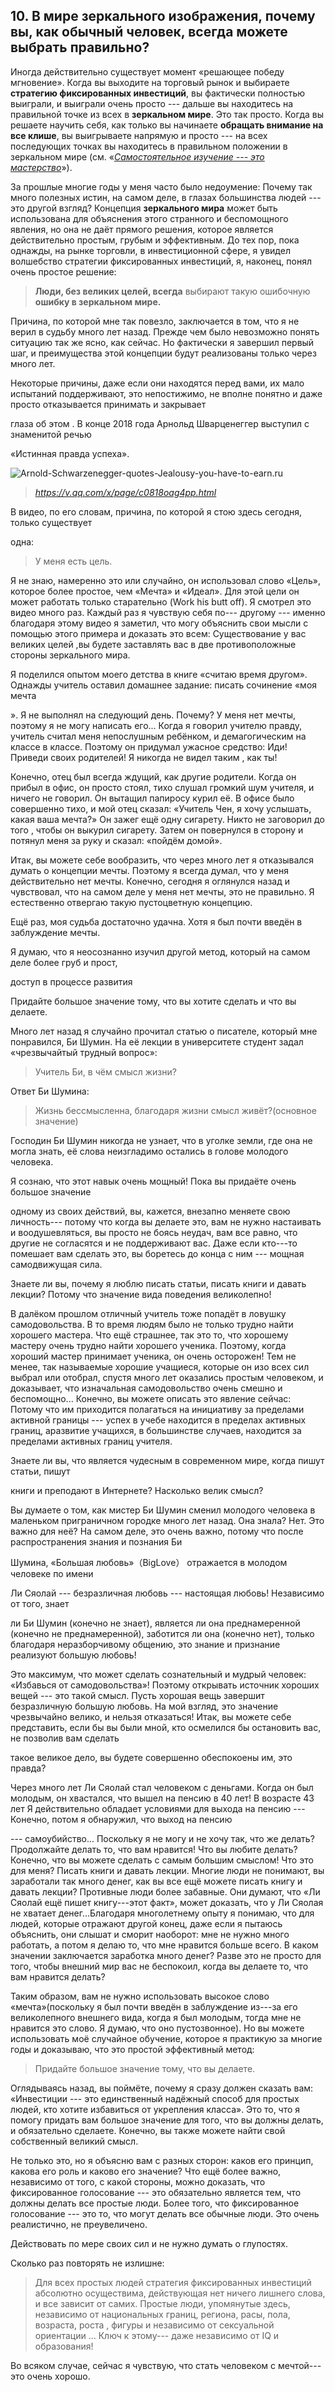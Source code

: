 ## 10. В мире зеркального изображения, почему вы, как обычный человек, всегда можете выбрать правильно?

Иногда действительно существует момент «решающее победу мгновение». Когда вы выходите на торговый рынок и выбираете **стратегию фиксированных инвестиций**, вы фактически полностью выиграли, и выиграли очень просто --- дальше вы находитесь на правильной точке из всех в **зеркальном мире**. Это так просто. Когда вы решаете научить себя, как только вы начинаете **обращать внимание на все клише**, вы выигрываете напрямую и просто --- на всех последующих точках вы находитесь в правильном положении в зеркальном мире (см. «*[Самостоятельное изучение --- это мастерство](https://github.com/selfteaching/the-craft-of-selfteaching)*»).

За прошлые многие годы у меня часто было недоумение: Почему так много полезных истин, на самом деле, в глазах большинства людей --- это другой взгляд? Концепция **зеркального мира** может быть использована для объяснения этого странного и беспомощного явления, но она не даёт прямого решения, которое является действительно простым, грубым и эффективным. До тех пор, пока однажды, на рынке торговли, в инвестиционной сфере, я увидел волшебство стратегии фиксированных инвестиций, я, наконец, понял очень простое решение:

> **Люди, без великих целей, всегда** выбирают такую ошибочную **ошибку в зеркальном мире.**

Причина, по которой мне так повезло, заключается в том, что я не верил в судьбу много лет назад. Прежде чем было невозможно понять ситуацию так же ясно, как сейчас. Но фактически я завершил первый шаг, и преимущества этой концепции будут реализованы только через много лет.

Некоторые причины, даже если они находятся перед вами, их мало испытаний поддерживают, это непостижимо, не вполне понятно и даже просто отказывается принимать и закрывает

глаза об этом . В конце 2018 года Арнольд Шварценеггер выступил с знаменитой речью

«Истинная правда успеха».

![Arnold-Schwarzenegger-quotes-Jealousy-you-have-to-earn.ru](images/Arnold-Schwarzenegger-quotes-Jealousy-you-have-to-earn.ru.jpg)

> *https://v.qq.com/x/page/c0818oag4pp.html*

В видео, по его словам, причина, по которой я стою здесь сегодня, только существует

одна:

> У меня есть цель.

Я не знаю, намеренно это или случайно, он использовал слово «Цель», которое более простое, чем «Мечта» и «Идеал». Для этой цели он может работать только старательно (Work his butt off). Я смотрел это видео много раз. Каждый раз я чувствую себя по--- другому --- именно благодаря этому видео я заметил, что могу объяснить свои мысли с помощью этого примера и доказать это всем: Существование у вас великих целей ,вы будете заставлять вас в две противоположные стороны зеркального мира.

Я поделился опытом моего детства в книге «считаю время другом». Однажды учитель оставил домашнее задание: писать сочинение «моя мечта

». Я не выполнял на следующий день. Почему? У меня нет мечты, поэтому я не могу написать его\... Когда я говорил учителю правду, учитель считал меня непослушным ребёнком, и демагогическим на классе в классе. Поэтому он придумал ужасное средство: Иди! Приведи своих родителей! Я никогда не видел таким , как ты!

Конечно, отец был всегда ждущий, как другие родители. Когда он прибыл в офис, он просто стоял, тихо слушал громкий шум учителя, и ничего не говорил. Он вытащил папиросу курил её. В офисе было совершенно тихо, и мой отец сказал: «Учитель Чен, я хочу услышать, какая ваша мечта?» Он зажег ещё одну сигарету. Никто не заговорил до того , чтобы он выкурил сигарету. Затем он повернулся в сторону и потянул меня за руку и сказал: «пойдём домой».

Итак, вы можете себе вообразить, что через много лет я отказывался думать о концепции мечты. Поэтому я всегда думал, что у меня действительно нет мечты. Конечно, сегодня я оглянулся назад и чувствовал, что на самом деле у меня нет мечты, это не правильно. Я естественно отвергаю такую пустоцветную концепцию.

Ещё раз, моя судьба достаточно удачна. Хотя я был почти введён в заблуждение мечты.

Я думаю, что я неосознанно изучил другой метод, который на самом деле более груб и прост,

доступ в процессе развития

Придайте большое значение тому, что вы хотите сделать и что вы делаете.

Много лет назад я случайно прочитал статью о писателе, который мне понравился, Би Шумин. На её лекции в университете студент задал «чрезвычайтый трудный вопрос»:

> Учитель Би, в чём смысл жизни? 

Ответ Би Шумина:

> Жизнь бессмысленна, благодаря жизни смысл живёт?(основное значение) 

Господин Би Шумин никогда не узнает, что в уголке земли, где она не могла знать, её слова неизгладимо остались в голове молодого человека.

Я сознаю, что этот навык очень мощный! Пока вы придаёте очень большое значение

одному из своих действий, вы, кажется, внезапно меняете свою личность--- потому что когда вы делаете это, вам не нужно настаивать и воодушевляться, вы просто не боясь неудач, вам все равно, что другие не согласятся и не поддерживают вас. Даже если кто---то помешает вам сделать это, вы боретесь до конца с ним --- мощная самодвижущая сила.

Знаете ли вы, почему я люблю писать статьи, писать книги и давать лекции? Потому что значение вида поведения великолепно!

В далёком прошлом отличный учитель тоже попадёт в ловушку самодовольства. В то время людям было не только трудно найти хорошего мастера. Что ещё страшнее, так это то, что хорошему мастеру очень трудно найти хорошего ученика. Поэтому, когда хороший мастер принимает ученика, он очень осторожен! Тем не менее, так называемые хорошие учащиеся, которые он изо всех сил выбрал или отобрал, спустя много лет оказались простым человеком, и доказывает, что изначальная самодовольство очень смешно и беспомощно\... Конечно, вы можете описать это явление сейчас: Потому что им приходится полагаться на инициативу за пределами активной границы --- успех в учебе находится в пределах активных границ, аразвитие учащихся, в большинстве случаев, находится за пределами активных границ учителя.

Знаете ли вы, что является чудесным в современном мире, когда пишут статьи, пишут

книги и преподают в Интернете? Насколько велик смысл?

Вы думаете о том, как мистер Би Шумин сменил молодого человека в маленьком приграничном городке много лет назад. Она знала? Нет. Это важно для неё? На самом деле, это очень важно, потому что после распространения знания и познания Би

Шумина, «Большая любовь»（BigLove） отражается в молодом человеке по имени

Ли Сяолай --- безразличная любовь --- настоящая любовь! Независимо от того, знает

ли Би Шумин (конечно не знает), является ли она преднамеренной (конечно не преднамеренной), заботится ли она (конечно нет), только благодаря неразборчивому общению, это знание и признание реализуют большую любовь!

Это максимум, что может сделать сознательный и мудрый человек: «Избавься от самодовольства»! Поэтому открывать источник хороших вещей --- это такой смысл. Пусть хорошая вещь завершит безразличную большую любовь. На мой взгляд, это значение чрезвычайно велико, и нельзя отказаться! Итак, вы можете себе представить, если бы вы были мной, кто осмелился бы остановить вас, не позволив вам сделать

такое великое дело, вы будете совершенно обеспокоены им, это правда?

Через много лет Ли Сяолай стал человеком с деньгами. Когда он был молодым, он хвастался, что вышел на пенсию в 40 лет! В возрасте 43 лет Я действительно обладает условиями для выхода на пенсию --- Конечно, потом я обнаружил, что выход на пенсию

--- самоубийство\... Поскольку я не могу и не хочу так, что же делать? Продолжайте делать то, что вам нравится! Что вы любите делать?Конечно, что вы можете сделать с самым большим смыслом! Что это для меня? Писать книги и давать лекции. Многие люди не понимают, вы заработали так много денег, как вы все ещё можете писать книгу и давать лекции? Противные люди более забавные. Они думают, что «Ли Сяолай ещё пишет книгу---этот факт», может доказать, что у Ли Сяолая не хватает денег\...Благодаря многолетнему опыту я понимаю, что для людей, которые отражают другой конец, даже если я пытаюсь объяснить, они слышат и сморит наоборот: мне не нужно много работать, а потом я делаю то, что мне нравится больше всего. В каком значении заключается заработка много денег? Разве это не просто для того, чтобы внешний мир вас не беспокоил, когда вы делаете то, что вам нравится делать?

Таким образом, вам не нужно использовать высокое слово «мечта»(поскольку я был почти введён в заблуждение из---за его великолепного внешнего вида, когда я был молодым, тогда мне не нравится это слово. Я думаю, что оно пустозвонное). Но вы можете использовать моё случайное обучение, которое я практикую за многие годы и доказываю, что это простой эффективный метод:

> Придайте большое значение тому, что вы делаете.

Оглядываясь назад, вы поймёте, почему я сразу должен сказать вам: «Инвестиции --- это единственный надёжный способ для простых людей, кто хотите избавиться от укрепления класса». Это то, что я помогу придать вам большое значение для того, что вы должны делать, и обязательно сделаете. Конечно, вы также можете найти свой собственный великий смысл.

Не только это, но я объясню вам с разных сторон: каков его принцип, какова его роль и каково его значение? Что ещё более важно, независимо от того, с какой стороны, можно доказать, что фиксированное голосование --- это обязательно является тем, что должны делать все простые люди. Более того, что фиксированное голосование --- это то, что могут делать все обычные люди. Это очень реалистично, не преувеличено.

Действовать по мере своих сил и не нужно думать о глупостях.

Сколько раз повторять не излишне:

> Для всех простых людей стратегия фиксированных инвестиций абсолютно осуществима, действующая нет ничего лишнего слова, и все зависит от самих. Простые люди, упомянутые здесь, независимо от национальных границ, региона, расы, пола, возраста, роста , фигуры и независимо от сексуальной ориентации \... Ключ к этому--- даже независимо от IQ и образования!

Во всяком случае, сейчас я чувствую, что стать человеком с мечтой---это очень хорошо.

# 